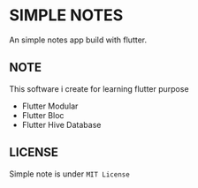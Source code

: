 # SIMPLE NOTES

An simple notes app build with flutter.

## NOTE

This software i create for learning flutter purpose

- Flutter Modular
- Flutter Bloc
- Flutter Hive Database

## LICENSE

Simple note is under `MIT License`
